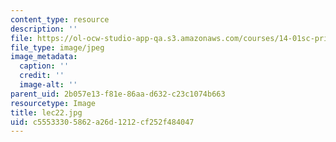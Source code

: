 ```yaml
---
content_type: resource
description: ''
file: https://ol-ocw-studio-app-qa.s3.amazonaws.com/courses/14-01sc-principles-of-microeconomics-fall-2011/c55533305862a26d1212cf252f484047_lec22.jpg
file_type: image/jpeg
image_metadata:
  caption: ''
  credit: ''
  image-alt: ''
parent_uid: 2b057e13-f81e-86aa-d632-c23c1074b663
resourcetype: Image
title: lec22.jpg
uid: c5553330-5862-a26d-1212-cf252f484047
---
```

